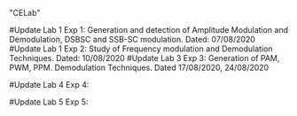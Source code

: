 "CELab" 

#Update Lab 1
	Exp 1: Generation and detection of Amplitude 
		Modulation and Demodulation, DSBSC 
		and SSB-SC modulation. Dated: 07/08/2020
#Update Lab 1
	Exp 2: Study of Frequency modulation and 
		Demodulation Techniques. Dated: 10/08/2020
#Update Lab 3
	Exp 3: Generation of PAM, PWM, PPM.
		Demodulation Techniques. Dated 17/08/2020, 24/08/2020

#Update Lab 4
	Exp 4:

#Update Lab 5
	Exp 5:
